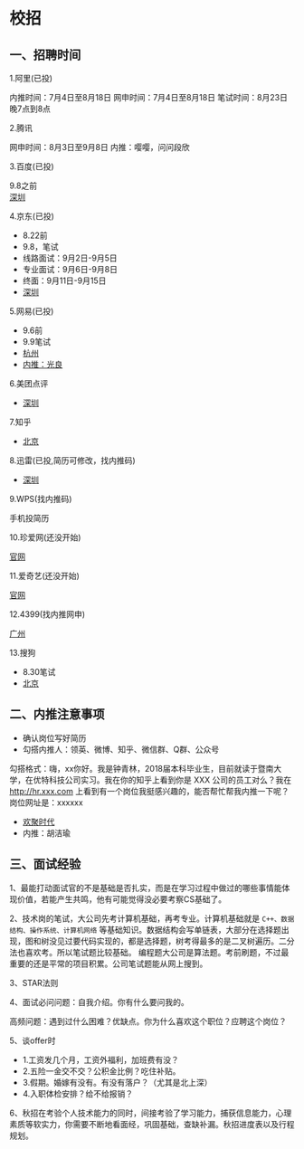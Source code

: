 <!-- 2017/8/15  -->

# 校招

## 一、招聘时间

1.阿里(已投)

内推时间：7月4日至8月18日
网申时间：7月4日至8月18日
笔试时间：8月23日 晚7点到8点

2.腾讯

网申时间：8月3日至9月8日
内推：嘤嘤，问问段欣

3.百度(已投)

9.8之前</br>
[深圳](http://talent.baidu.com/external/baidu/campus.html#/jobDetail/1/102612)

4.京东(已投)

- 8.22前
- 9.8，笔试
- 线路面试：9月2日-9月5日
- 专业面试：9月6日-9月8日
- 终面：9月11日-9月15日
- [深圳](http://campus.jd.com/web/job/job_detail?jobId=400)

5.网易(已投)

- 9.6前
- 9.9笔试
- [杭州](http://campus.163.com/#/campus/detail?positionId=217)
- [内推：光良](https://www.zhihu.com/people/guangyuan9527/answers)

6.美团点评

- [深圳](http://campus.meituan.com/#/jobDetail/8961/)

7.知乎

- [北京](http://zhihu.zhiye.com/zpdetail/560079795)

8.迅雷(已投,简历可修改，找内推码)

- [深圳](http://campus.xunlei.com/position.html)

9.WPS(找内推码)

手机投简历

10.珍爱网(还没开始)

[官网](http://www.zhenai.com/job/schoolJobRoute)

11.爱奇艺(还没开始)

[官网](http://zhaopin.iqiyi.com/job-school-flow.html)

12.4399(找内推网申)

[广州](https://hr.4399om.com/main/?r=UserCenter/addValidate&jobID=JO20170808007)

13.搜狗

- 8.30笔试
- [北京](http://campus.sogou.com/geek.html)

## 二、内推注意事项

- 确认岗位写好简历
- 勾搭内推人：领英、微博、知乎、微信群、Q群、公众号

勾搭格式：嗨，xx你好。我是钟青林，2018届本科毕业生，目前就读于暨南大学，在优特科技公司实习。我在你的知乎上看到你是 XXX 公司的员工对么？我在 http://hr.xxx.com 上看到有一个岗位我挺感兴趣的，能否帮忙帮我内推一下呢？岗位网址是：xxxxxx

- [欢聚时代](http://www.hotjob.cn/wt/YY/web/index/webPosition210!getOnePosition?postIdEnc=2dc10ecf090f3607&recruitType=1&positionType=0%2F1227%2F929197138&columnId=1&brandCode=1&importPost=0)
- 内推：胡洁瑜

## 三、面试经验

1、最能打动面试官的不是基础是否扎实，而是在学习过程中做过的哪些事情能体现价值，若能产生共鸣，他有可能觉得没必要考察CS基础了。

2、技术岗的笔试，大公司先考计算机基础，再考专业。计算机基础就是 `C++、数据结构、操作系统、计算机网络` 等基础知识。数据结构会写单链表，大部分在选择题出现，图和树没见过要代码实现的，都是选择题，树考得最多的是二叉树遍历。二分法也喜欢考。所以笔试题比较基础。
编程题大公司是算法题。考前刷题，不过最重要的还是平常的项目积累。公司笔试题能从网上搜到。

3、STAR法则

4、面试必问问题：自我介绍。你有什么要问我的。

高频问题：遇到过什么困难？优缺点。你为什么喜欢这个职位？应聘这个岗位？

5、谈offer时

- 1.工资发几个月，工资外福利，加班费有没？
- 2.五险一金交不交？公积金比例？吃住补贴。
- 3.假期。婚嫁有没有。有没有落户？（尤其是北上深）
- 4.入职体检安排？给不给报销？

6、秋招在考验个人技术能力的同时，间接考验了学习能力，捕获信息能力，心理素质等软实力，你需要不断地看面经，巩固基础，查缺补漏。秋招进度表以及行程规划。
